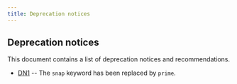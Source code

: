 ```yaml
---
title: Deprecation notices
---
```

## Deprecation notices

This document contains a list of deprecation notices and recommendations.

- [DN1](/docs/deprecation-notices/dn1) -- The `snap` keyword has been replaced by `prime`.
